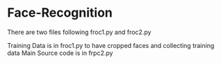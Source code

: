# Face-Recognition

There are two files following froc1.py and froc2.py

Training Data is in froc1.py to have cropped faces and collecting training data
Main Source code is in frpc2.py
